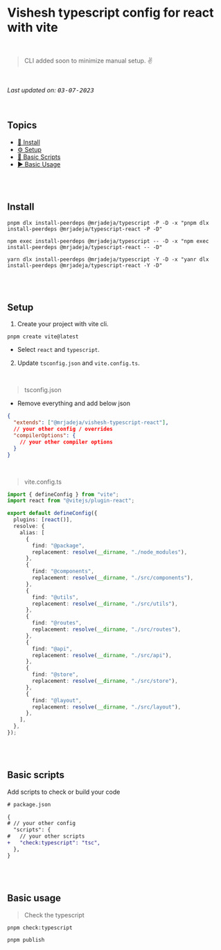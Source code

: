 # Vishesh typescript config for react with vite

<br>

> CLI added soon to minimize manual setup. ✌️

<br>

_Last updated on: <kbd>03-07-2023</kbd>_

<br>

## Topics

- [📲 Install][install]
- [⚙️ Setup][setup]
- [🦾 Basic Scripts][scripts]
- [▶️ Basic Usage][usage]

<br><br>

## Install

```shell
pnpm dlx install-peerdeps @mrjadeja/typescript -P -D -x "pnpm dlx install-peerdeps @mrjadeja/typescript-react -P -D"
```

```shell
npm exec install-peerdeps @mrjadeja/typescript -- -D -x "npm exec install-peerdeps @mrjadeja/typescript-react -- -D"
```

```shell
yarn dlx install-peerdeps @mrjadeja/typescript -Y -D -x "yanr dlx install-peerdeps @mrjadeja/typescript-react -Y -D"
```

<br><br>

## Setup

1. Create your project with vite cli.

```shell
pnpm create vite@latest
```

- Select `react` and `typescript`.

2. Update `tsconfig.json` and `vite.config.ts`.

<br>

> tsconfig.json

- Remove everything and add below json

```json
{
  "extends": ["@mrjadeja/vishesh-typescript-react"],
  // your other config / overrides
  "compilerOptions": {
    // your other compiler options
  }
}
```

<br>

> vite.config.ts

```ts
import { defineConfig } from "vite";
import react from "@vitejs/plugin-react";

export default defineConfig({
  plugins: [react()],
  resolve: {
    alias: [
      {
        find: "@package",
        replacement: resolve(__dirname, "./node_modules"),
      },
      {
        find: "@components",
        replacement: resolve(__dirname, "./src/components"),
      },
      {
        find: "@utils",
        replacement: resolve(__dirname, "./src/utils"),
      },
      {
        find: "@routes",
        replacement: resolve(__dirname, "./src/routes"),
      },
      {
        find: "@api",
        replacement: resolve(__dirname, "./src/api"),
      },
      {
        find: "@store",
        replacement: resolve(__dirname, "./src/store"),
      },
      {
        find: "@layout",
        replacement: resolve(__dirname, "./src/layout"),
      },
    ],
  },
});
```

<br><br>

## Basic scripts

Add scripts to check or build your code

```diff
# package.json

{
# // your other config
  "scripts": {
#   // your other scripts
+   "check:typescript": "tsc",
  },
}
```

<br><br>

## Basic usage

> Check the typescript

```shell
pnpm check:typescript
```

```shell
pnpm publish
```

[install]: #install "Install"
[setup]: #setup "Setup"
[scripts]: #basic-scripts "Basic Scripts"
[usage]: #basic-usage "Basic Usage"
